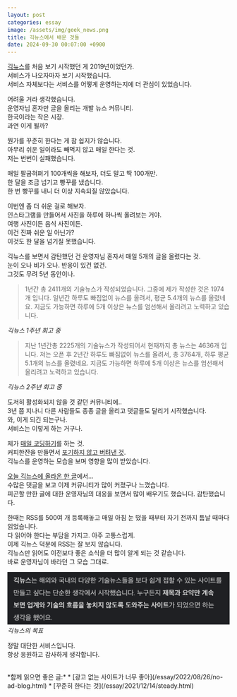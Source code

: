 ```yaml
---
layout: post
categories: essay
image: /assets/img/geek_news.png
title: 긱뉴스에서 배운 것들
date: 2024-09-30 00:07:00 +0900
---
```


[긱뉴스](https://news.hada.io/)를 처음 보기 시작했던 게 2019년이었던가.  
서비스가 나오자마자 보기 시작했습니다.  
서비스 자체보다는 서비스를 어떻게 운영하는지에 더 관심이 있었습니다.

어려울 거라 생각했습니다.  
운영자님 혼자만 글을 올리는 개발 뉴스 커뮤니티.  
한국이라는 작은 시장.  
과연 이게 될까?

뭔가를 꾸준히 한다는 게 참 쉽지가 않습니다.  
아무리 쉬운 일이라도 빼먹지 않고 매일 한다는 것.  
저는 번번이 실패했습니다.

매일 팔굽혀펴기 100개씩을 해보자, 더도 말고 딱 100개만.  
한 달을 조금 넘기고 빵꾸를 냈습니다.  
한 번 빵꾸를 내니 더 이상 지속되질 않았습니다.

이번엔 좀 더 쉬운 걸로 해보자.  
인스타그램을 만들어서 사진을 하루에 하나씩 올려보는 거야.  
여행 사진이든 음식 사진이든.  
이건 진짜 쉬운 일 아닌가?   
이것도 한 달을 넘기질 못했습니다.

긱뉴스를 보면서 감탄했던 건 운영자님 혼자서 매일 5개의 글을 올렸다는 것.  
눈이 오나 비가 오나. 반응이 있건 없건.  
그것도 무려 5년 동안이나.

> 1년간 총 2411개의 기술뉴스가 작성되었습니다. 그중에 제가 작성한 것은 1974개 입니다. 일년간 하루도 빠짐없이 뉴스를 올려서, 평균 5.4개의 뉴스를 올렸네요. 지금도 가능하면 하루에 5개 이상은 뉴스를 엄선해서 올리려고 노력하고 있습니다.
> 
*긱뉴스 1주년 회고 중*

> 지난 1년간총 2225개의 기술뉴스가 작성되어서 현재까지 총 뉴스는 4636개 입니다. 저는 오픈 후 2년간 하루도 빠짐없이 뉴스를 올려서, 총 3764개, 하루 평균 5.1개의 뉴스를 올렸네요. 지금도 가능하면 하루에 5개 이상은 뉴스를 엄선해서 올리려고 노력하고 있습니다.
>
*긱뉴스 2주년 회고 중*

도저히 활성화되지 않을 것 같던 커뮤니티에..  
3년 쯤 지나니 다른 사람들도 종종 글을 올리고 댓글들도 달리기 시작했습니다.  
와, 이게 되긴 되는구나.  
서비스는 이렇게 하는 거구나.  

제가 [매일 코딩하기](https://jeho.page/essay/2022/01/05/daily-coding.html)를 하는 것.  
커피한잔을 만들면서 [포기하지 않고 버텨낸 것](https://maily.so/unsexybusinesskr/posts/227a55c8).  
긱뉴스를 운영하는 모습을 보며 영향을 많이 받았습니다.

[오늘 긱뉴스에 올라온 한 글](https://news.hada.io/topic?id=16972)에서...  
수많은 댓글을 보고 이제 커뮤니티가 많이 커졌구나 느꼈습니다.  
피곤할 만한 글에 대한 운영자님의 대응을 보면서 많이 배우기도 했습니다. 감탄했습니다.

한때는 RSS를 500여 개 등록해놓고 매일 아침 눈 떴을 때부터 자기 전까지 틈날 때마다 읽었습니다.  
다 읽어야 한다는 부담을 가지고. 아주 고통스럽게.  
이제 긱뉴스 덕분에 RSS는 잘 보지 않습니다.    
긱뉴스만 읽어도 이전보다 좋은 소식을 더 많이 알게 되는 것 같습니다.  
바로 운영자님이 바라던 그 모습 그대로.

![긱뉴스 1주년 회고 중](/assets/img/geek_news.png)  
*긱뉴스의 목표*

정말 대단한 서비스입니다.  
항상 응원하고 감사하게 생각합니다.

<br>
*함께 읽으면 좋은 글:*
* [광고 없는 사이트가 너무 좋아](/essay/2022/08/26/no-ad-blog.html)
* [꾸준히 한다는 것](/essay/2021/12/14/steady.html)

